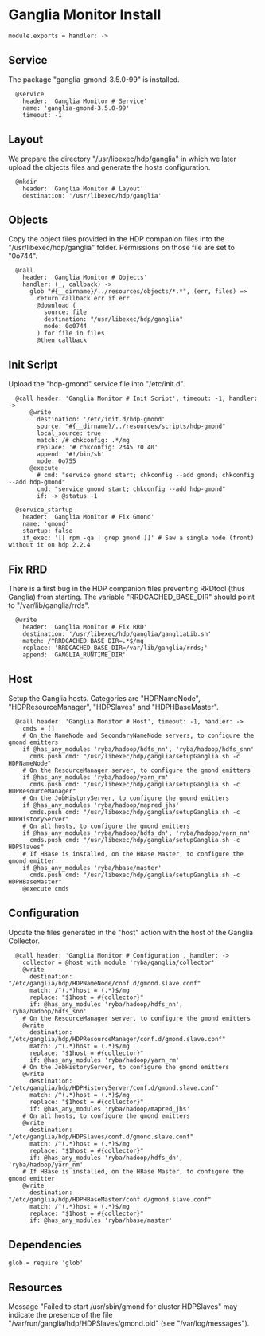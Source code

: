 
# Ganglia Monitor Install

    module.exports = handler: ->

## Service

The package "ganglia-gmond-3.5.0-99" is installed.

      @service
        header: 'Ganglia Monitor # Service'
        name: 'ganglia-gmond-3.5.0-99'
        timeout: -1

## Layout

We prepare the directory "/usr/libexec/hdp/ganglia" in which we later upload
the objects files and generate the hosts configuration.

      @mkdir
        header: 'Ganglia Monitor # Layout'
        destination: '/usr/libexec/hdp/ganglia'

## Objects

Copy the object files provided in the HDP companion files into the
"/usr/libexec/hdp/ganglia" folder. Permissions on those file are set to "0o744".

      @call
        header: 'Ganglia Monitor # Objects'
        handler: (_, callback) ->
          glob "#{__dirname}/../resources/objects/*.*", (err, files) =>
            return callback err if err
            @download (
              source: file
              destination: "/usr/libexec/hdp/ganglia"
              mode: 0o0744
            ) for file in files
            @then callback

## Init Script

Upload the "hdp-gmond" service file into "/etc/init.d".

      @call header: 'Ganglia Monitor # Init Script', timeout: -1, handler: ->
          @write
            destination: '/etc/init.d/hdp-gmond'
            source: "#{__dirname}/../resources/scripts/hdp-gmond"
            local_source: true
            match: /# chkconfig: .*/mg
            replace: '# chkconfig: 2345 70 40'
            append: '#!/bin/sh'
            mode: 0o755
          @execute
            # cmd: "service gmond start; chkconfig --add gmond; chkconfig --add hdp-gmond"
            cmd: "service gmond start; chkconfig --add hdp-gmond"
            if: -> @status -1

      @service_startup
        header: 'Ganglia Monitor # Fix Gmond'
        name: 'gmond'
        startup: false
        if_exec: '[[ rpm -qa | grep gmond ]]' # Saw a single node (front) without it on hdp 2.2.4

## Fix RRD

There is a first bug in the HDP companion files preventing RRDtool (thus
Ganglia) from starting. The variable "RRDCACHED_BASE_DIR" should point to
"/var/lib/ganglia/rrds".

      @write
        header: 'Ganglia Monitor # Fix RRD'
        destination: '/usr/libexec/hdp/ganglia/gangliaLib.sh'
        match: /^RRDCACHED_BASE_DIR=.*$/mg
        replace: 'RRDCACHED_BASE_DIR=/var/lib/ganglia/rrds;'
        append: 'GANGLIA_RUNTIME_DIR'

## Host

Setup the Ganglia hosts. Categories are "HDPNameNode", "HDPResourceManager",
"HDPSlaves" and "HDPHBaseMaster".

      @call header: 'Ganglia Monitor # Host', timeout: -1, handler: ->
        cmds = []
        # On the NameNode and SecondaryNameNode servers, to configure the gmond emitters
        if @has_any_modules 'ryba/hadoop/hdfs_nn', 'ryba/hadoop/hdfs_snn'
          cmds.push cmd: "/usr/libexec/hdp/ganglia/setupGanglia.sh -c HDPNameNode"
        # On the ResourceManager server, to configure the gmond emitters
        if @has_any_modules 'ryba/hadoop/yarn_rm'
          cmds.push cmd: "/usr/libexec/hdp/ganglia/setupGanglia.sh -c HDPResourceManager"
        # On the JobHistoryServer, to configure the gmond emitters
        if @has_any_modules 'ryba/hadoop/mapred_jhs'
          cmds.push cmd: "/usr/libexec/hdp/ganglia/setupGanglia.sh -c HDPHistoryServer"
        # On all hosts, to configure the gmond emitters
        if @has_any_modules 'ryba/hadoop/hdfs_dn', 'ryba/hadoop/yarn_nm'
          cmds.push cmd: "/usr/libexec/hdp/ganglia/setupGanglia.sh -c HDPSlaves"
        # If HBase is installed, on the HBase Master, to configure the gmond emitter
        if @has_any_modules 'ryba/hbase/master'
          cmds.push cmd: "/usr/libexec/hdp/ganglia/setupGanglia.sh -c HDPHBaseMaster"
        @execute cmds

## Configuration

Update the files generated in the "host" action with the host of the Ganglia Collector.

      @call header: 'Ganglia Monitor # Configuration', handler: ->
        collector = @host_with_module 'ryba/ganglia/collector'
        @write
          destination: "/etc/ganglia/hdp/HDPNameNode/conf.d/gmond.slave.conf"
          match: /^(.*)host = (.*)$/mg
          replace: "$1host = #{collector}"
          if: @has_any_modules 'ryba/hadoop/hdfs_nn', 'ryba/hadoop/hdfs_snn'
        # On the ResourceManager server, to configure the gmond emitters
        @write
          destination: "/etc/ganglia/hdp/HDPResourceManager/conf.d/gmond.slave.conf"
          match: /^(.*)host = (.*)$/mg
          replace: "$1host = #{collector}"
          if: @has_any_modules 'ryba/hadoop/yarn_rm'
        # On the JobHistoryServer, to configure the gmond emitters
        @write
          destination: "/etc/ganglia/hdp/HDPHistoryServer/conf.d/gmond.slave.conf"
          match: /^(.*)host = (.*)$/mg
          replace: "$1host = #{collector}"
          if: @has_any_modules 'ryba/hadoop/mapred_jhs'
        # On all hosts, to configure the gmond emitters
        @write
          destination: "/etc/ganglia/hdp/HDPSlaves/conf.d/gmond.slave.conf"
          match: /^(.*)host = (.*)$/mg
          replace: "$1host = #{collector}"
          if: @has_any_modules 'ryba/hadoop/hdfs_dn', 'ryba/hadoop/yarn_nm'
        # If HBase is installed, on the HBase Master, to configure the gmond emitter
        @write
          destination: "/etc/ganglia/hdp/HDPHBaseMaster/conf.d/gmond.slave.conf"
          match: /^(.*)host = (.*)$/mg
          replace: "$1host = #{collector}"
          if: @has_any_modules 'ryba/hbase/master'

## Dependencies

    glob = require 'glob'

## Resources

Message "Failed to start /usr/sbin/gmond for cluster HDPSlaves" may indicate the
presence of the file "/var/run/ganglia/hdp/HDPSlaves/gmond.pid"
(see "/var/log/messages").
